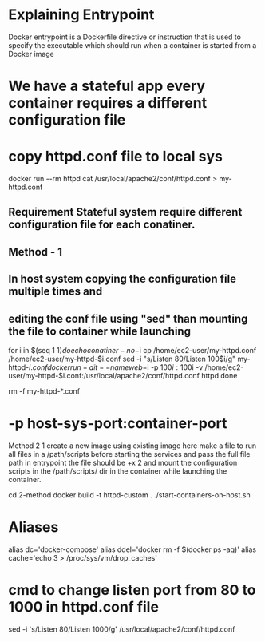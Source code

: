 # Explaining Entrypoint

Docker entrypoint is a Dockerfile directive or instruction that is used to specify the executable 
which should run when a container is started from a Docker image


# We have a stateful app every container requires a different configuration file

# copy httpd.conf file to local sys
docker run --rm httpd cat /usr/local/apache2/conf/httpd.conf > my-httpd.conf

## Requirement Stateful system require different configuration file for each conatiner.

## Method - 1 
## In host system copying the configuration file multiple times and
## editing the conf file using "sed" than mounting the file to container while launching

for i in $(seq 1 $1)
do
   echo conatiner-no-$i
   cp  /home/ec2-user/my-httpd.conf /home/ec2-user/my-httpd-$i.conf
   sed -i "s/Listen 80/Listen 100$i/g" my-httpd-$i.conf
   docker run -dit --name web-$i -p 100$i:100$i -v  /home/ec2-user/my-httpd-$i.conf:/usr/local/apache2/conf/httpd.conf httpd
done

rm -f my-httpd-*.conf

# -p host-sys-port:container-port


Method 2 
1 create a new image using existing image
  here make a file to run all files in a /path/scripts before starting the services
  and pass the full file path in entrypoint
  the file should be +x
2 and mount the configuration scripts in the /path/scripts/ dir in the container while launching the container.

cd 2-method
docker build -t httpd-custom .
./start-containers-on-host.sh <no-of-conatiners>



# Aliases
alias dc='docker-compose'
alias ddel='docker rm -f $(docker ps -aq)'
alias cache='echo 3 > /proc/sys/vm/drop_caches'


# cmd to change listen port from 80 to 1000 in httpd.conf file
sed -i 's/Listen 80/Listen 1000/g' /usr/local/apache2/conf/httpd.conf
